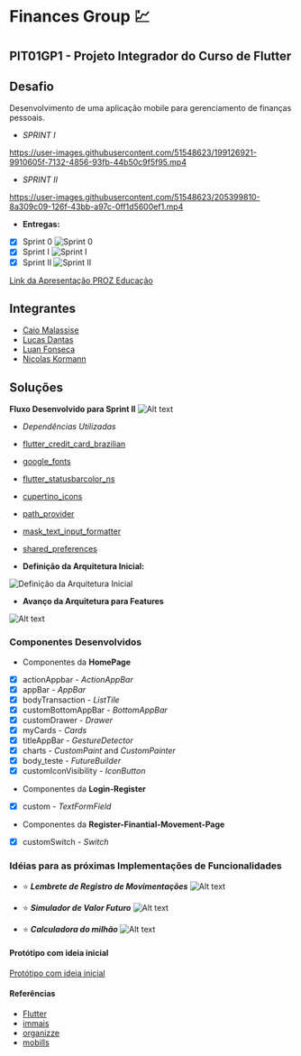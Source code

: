# Finances Group :chart:

## PIT01GP1 - Projeto Integrador do Curso de Flutter

## Desafio

Desenvolvimento de uma aplicação mobile para gerenciamento de finanças pessoais.

- *SPRINT I*

<https://user-images.githubusercontent.com/51548623/199126921-9910605f-7132-4856-93fb-44b50c9f5f95.mp4>

- *SPRINT II*

<https://user-images.githubusercontent.com/51548623/205399810-8a309c09-126f-43bb-a97c-0ff1d5600ef1.mp4>

- **Entregas:**
- [x] Sprint 0 ![Sprint 0](Sprints/sprint0.png)
- [x] Sprint I ![Sprint I](Sprints/sprintI.png)
- [x] Sprint II ![Sprint II](Sprints/sprintII.png)

[Link da Apresentação PROZ Educação](https://docs.google.com/presentation/d/181Vlhx1l7lmpuS8htd34nlJ9vLXomLDjK2Sc5mJm4JY/edit#slide=id.g1395cdef0a2_0_83 )

## Integrantes

- [Caio Malassise](https://github.com/cmalassise)
- [Lucas Dantas](https://github.com/ldantascruz)
- [Luan Fonseca](https://github.com/Luanftg)
- [Nicolas Kormann](https://github.com/nicolasKormann)

## Soluções

**Fluxo Desenvolvido para Sprint II**
  ![Alt text](Sprints/Page-Flow-SprintII.png)

- *Dependências Utilizadas*
- [flutter_credit_card_brazilian](https://pub.dev/packages/flutter_credit_card_brazilian)
- [google_fonts](https://pub.dev/packages/google_fonts)
- [flutter_statusbarcolor_ns](https://pub.dev/packages/flutter_statusbarcolor_ns)
- [cupertino_icons](https://pub.dev/packages/cupertino_icons)
- [path_provider](https://pub.dev/packages/path_provider)
- [mask_text_input_formatter](https://pub.dev/packages/mask_text_input_formatter)
- [shared_preferences](https://pub.dev/packages/shared_preferences)

- **Definição da Arquitetura Inicial:**

![Definição da Arquitetura Inicial](Sprints/arquitetura.jpg)

- **Avanço da Arquitetura para Features**

![Alt text](Sprints/arquitetura_de_feature.jpg)

### Componentes Desenvolvidos

- Componentes da **HomePage**

- [x] actionAppbar - *ActionAppBar*
- [x] appBar - *AppBar*
- [x] bodyTransaction - *ListTile*
- [x] customBottomAppBar - *BottomAppBar*
- [x] customDrawer - *Drawer*
- [x] myCards - *Cards*
- [x] titleAppBar - *GestureDetector*
- [x] charts - *CustomPaint* and *CustomPainter*
- [x] body_teste - *FutureBuilder*
- [x] customIconVisibility - *IconButton*
- Componentes da **Login-Register**
- [x] custom - *TextFormField*
- Componentes da **Register-Finantial-Movement-Page**
- [x] customSwitch - *Switch*

### Idéias para as próximas Implementações de Funcionalidades

- :star: ***Lembrete de Registro de Movimentações***
![Alt text](Sprints/exemplo_lembrete_diario.jpg)

- :star: ***Simulador de Valor Futuro***
![Alt text](Sprints/exemplo_monetus.jpg)

- :star: ***Calculadora do milhão***
![Alt text](Sprints/exemplo_calc_do_milhao.jpg)

#### Protótipo com ideia inicial

[Protótipo com ideia inicial](https://marvelapp.com/project/6493232)

#### Referências

- [Flutter](https://flutter.dev/)
- [immais](https://immais.com/)
- [organizze](https://www.organizze.com.br/)
- [mobills](https://www.mobills.com.br/)
